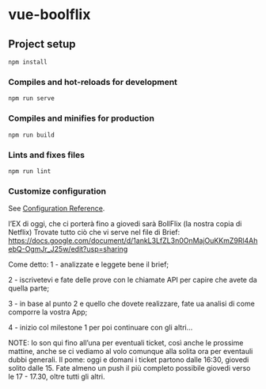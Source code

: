 # vue-boolflix

## Project setup
```
npm install
```

### Compiles and hot-reloads for development
```
npm run serve
```

### Compiles and minifies for production
```
npm run build
```

### Lints and fixes files
```
npm run lint
```

### Customize configuration
See [Configuration Reference](https://cli.vuejs.org/config/).

l’EX di oggi, che ci porterà fino a giovedi sarà
BollFlix
(la nostra copia di Netflix)
Trovate tutto ciò che vi serve nel file di Brief:
https://docs.google.com/document/d/1ankL3LfZL3n0OnMajOuKKmZ9Rl4AhebQ-OgmJr_J25w/edit?usp=sharing

Come detto:
1 - analizzate e leggete bene il brief;

2 - iscrivetevi e fate delle prove con le chiamate API per capire che avete da quella parte;

3 - in base al punto 2 e quello che dovete realizzare, fate ua analisi di come comporre la vostra App;

4 - inizio col milestone 1 per poi continuare con gli altri…

NOTE:
Io son qui fino all’una per eventuali ticket,
così anche le prossime mattine,
anche se ci vediamo al volo comunque alla solita ora  per eventauli dubbi generali.
Il pome: oggi e domani i ticket partono dalle 16:30,
giovedi solito dalle 15.
Fate almeno un push il più completo possibile giovedi verso le 17 - 17.30,
oltre tutti gli altri.